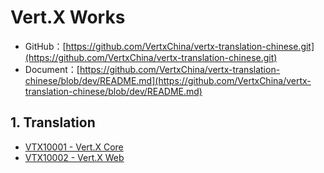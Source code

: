 # Vert.X Works

* GitHub：[https://github.com/VertxChina/vertx-translation-chinese.git](https://github.com/VertxChina/vertx-translation-chinese.git)
* Document：[https://github.com/VertxChina/vertx-translation-chinese/blob/dev/README.md](https://github.com/VertxChina/vertx-translation-chinese/blob/dev/README.md)

## 1. Translation

* [VTX10001 - Vert.X Core](/reference/external-courses/21translation/vtx10001-vertx-core.md)
* [VTX10002 - Vert.X Web](/reference/external-courses/21translation/vtx10002-vertx-web.md)



